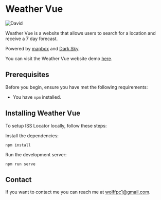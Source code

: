 # Weather Vue

![David](https://img.shields.io/david/wolffpc/weather-vue)


Weather Vue is a website that allows users to search for a location and receive a 7 day forecast.

Powered by [mapbox](https://www.mapbox.com/) and [Dark Sky](https://darksky.net/dev).

You can visit the Weather Vue website demo [here](https://priceless-banach-b6fedf.netlify.com/).

## Prerequisites

Before you begin, ensure you have met the following requirements:
* You have `npm` installed.

## Installing Weather Vue

To setup ISS Locator locally, follow these steps:

Install the dependencies:
```
npm install
```

Run the development server:
```
npm run serve
```

## Contact

If you want to contact me you can reach me at <wolffpc1@gmail.com>.